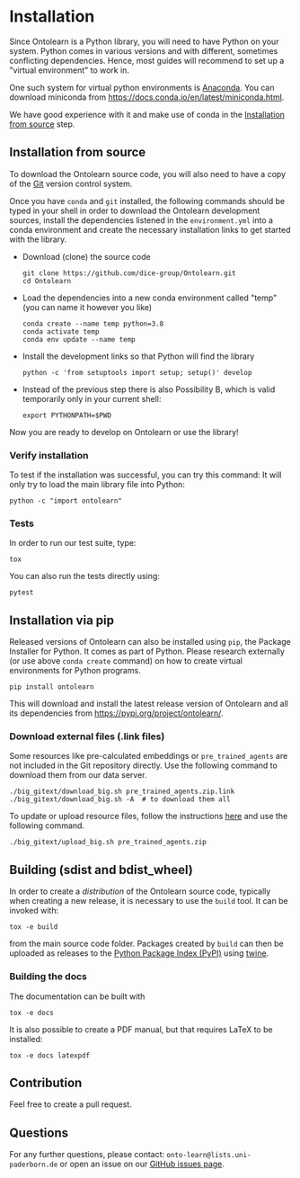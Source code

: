 # Installation

Since Ontolearn is a Python library, you will need to have Python on
your system. Python comes in various versions and with different,
sometimes conflicting dependencies. Hence, most guides will recommend
to set up a "virtual environment" to work in.

One such system for virtual python environments is
[Anaconda](https://www.anaconda.com/). You can download miniconda from
<https://docs.conda.io/en/latest/miniconda.html>.

We have good experience with it and make use of conda in the
[Installation from source](#installation-from-source) step.

## Installation from source

To download the Ontolearn source code, you will also need to have a
copy of the [Git](https://git-scm.com/) version control system.

Once you have `conda` and `git` installed, the following commands
should be typed in your shell in order to download the Ontolearn
development sources, install the dependencies listened in the
`environment.yml` into a conda environment and create the necessary
installation links to get started with the library.

* Download (clone) the source code
  ```shell
  git clone https://github.com/dice-group/Ontolearn.git
  cd Ontolearn
  ```
* Load the dependencies into a new conda environment called "temp" (you can name it however you like)
  ```shell
  conda create --name temp python=3.8
  conda activate temp
  conda env update --name temp
  ```
* Install the development links so that Python will find the library
  ```shell
  python -c 'from setuptools import setup; setup()' develop 
  ```
* Instead of the previous step there is also Possibility B, which is valid temporarily only in your current shell:
  ```shell
  export PYTHONPATH=$PWD
  ```

Now you are ready to develop on Ontolearn or use the library!

### Verify installation

To test if the installation was successful, you can try this command:
It will only try to load the main library file into Python:

```shell
python -c "import ontolearn"
```

### Tests

In order to run our test suite, type:

```shell
tox
```

You can also run the tests directly using:

```shell
pytest
```


## Installation via pip

Released versions of Ontolearn can also be installed using `pip`, the
Package Installer for Python. It comes as part of Python. Please
research externally (or use above `conda create` command) on how to
create virtual environments for Python programs.

```shell
pip install ontolearn
```

This will download and install the latest release version of Ontolearn
and all its dependencies from <https://pypi.org/project/ontolearn/>.

### Download external files (.link files)

Some resources like pre-calculated embeddings or `pre_trained_agents`
are not included in the Git repository directly. Use the following
command to download them from our data server.

```shell
./big_gitext/download_big.sh pre_trained_agents.zip.link
./big_gitext/download_big.sh -A  # to download them all
```

To update or upload resource files, follow the instructions
[here](https://github.com/dice-group/Ontolearn-internal/wiki/Upload-big-data-to-hobbitdata)
and use the following command.

```shell
./big_gitext/upload_big.sh pre_trained_agents.zip
```

## Building (sdist and bdist_wheel)

In order to create a *distribution* of the Ontolearn source code, typically when creating a new release, it is necessary to use the `build` tool. It can be invoked with:

```shell
tox -e build
```

from the main source code folder. Packages created by `build` can then
be uploaded as releases to the [Python Package Index (PyPI)](https://pypi.org/) using
[twine](https://pypi.org/project/twine/).


### Building the docs

The documentation can be built with

```shell
tox -e docs
```

It is also possible to create a PDF manual, but that requires LaTeX to
be installed:

```shell
tox -e docs latexpdf
```

## Contribution

Feel free to create a pull request.

## Questions

For any further questions, please contact: ```onto-learn@lists.uni-paderborn.de```
or open an issue on our [GitHub issues
page](https://github.com/dice-group/Ontolearn/issues).
